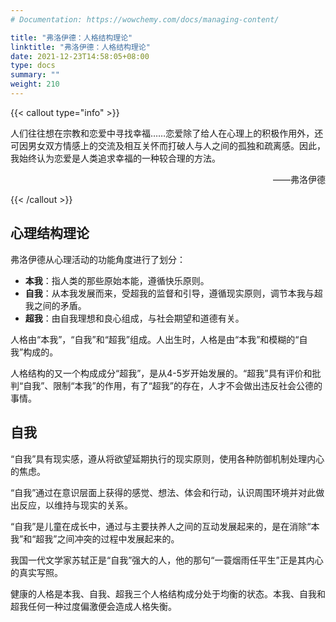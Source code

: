 ```yaml
---
# Documentation: https://wowchemy.com/docs/managing-content/

title: "弗洛伊德：人格结构理论"
linktitle: "弗洛伊德：人格结构理论"
date: 2021-12-23T14:58:05+08:00
type: docs
summary: ""
weight: 210
---
```


<!--more-->

{{< callout type="info" >}}

人们往往想在宗教和恋爱中寻找幸福……恋爱除了给人在心理上的积极作用外，还可因男女双方情感上的交流及相互关怀而打破人与人之间的孤独和疏离感。因此，我始终认为恋爱是人类追求幸福的一种较合理的方法。

<p align="right">——弗洛伊德</p>

{{< /callout >}}

## 心理结构理论

弗洛伊德从心理活动的功能角度进行了划分：

- **本我**：指人类的那些原始本能，遵循快乐原则。
- **自我**：从本我发展而来，受超我的监督和引导，遵循现实原则，调节本我与超我之间的矛盾。
- **超我**：由自我理想和良心组成，与社会期望和道德有关。

人格由“本我”，“自我”和“超我”组成。人出生时，人格是由“本我”和模糊的“自我”构成的。

人格结构的又一个构成成分“超我”，是从4-5岁开始发展的。“超我”具有评价和批判“自我”、限制“本我”的作用，有了“超我”的存在，人才不会做出违反社会公德的事情。

## 自我

“自我”具有现实感，遵从将欲望延期执行的现实原则，使用各种防御机制处理内心的焦虑。

“自我”通过在意识层面上获得的感觉、想法、体会和行动，认识周围环境并对此做出反应，以维持与现实的关系。

“自我”是儿童在成长中，通过与主要扶养人之间的互动发展起来的，是在消除“本我”和“超我”之间冲突的过程中发展起来的。

我国一代文学家苏轼正是“自我”强大的人，他的那句“一蓑烟雨任平生”正是其内心的真实写照。

健康的人格是本我、自我、超我三个人格结构成分处于均衡的状态。本我、自我和超我任何一种过度偏激便会造成人格失衡。